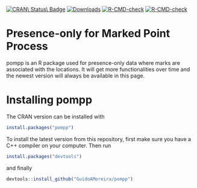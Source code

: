 <!-- badges: start -->
[![CRAN\ Status\ Badge](http://r-pkg.org/badges/version/pompp?color=blue)](https://CRAN.R-project.org/package=pompp)
[![Downloads](http://cranlogs.r-pkg.org/badges/pompp?color=blue)](http://CRAN.rstudio.com/package=pompp)
[![R-CMD-check](https://github.com/GuidoAMoreira/pompp/workflows/R-CMD-check/badge.svg)](https://github.com/GuidoAMoreira/pompp/actions)
[![R-CMD-check](https://github.com/GuidoAMoreira/pompp/actions/workflows/R-CMD-check.yaml/badge.svg)](https://github.com/GuidoAMoreira/pompp/actions/workflows/R-CMD-check.yaml)
<!-- badges: end -->

# Presence-only for Marked Point Process

pompp is an R package used for presence-only data where marks are associated with the locations. It will get more functionalities over time and the newest version will always be available in this page.

# Installing pompp

The CRAN version can be installed with

```R
install.packages("pompp")
```

To install the latest version from this repository, first make sure you have a C++ compiler on your computer. Then run

```R
install.packages("devtools")
```

and finally

```R
devtools::install_github("GuidoAMoreira/pompp")
```
